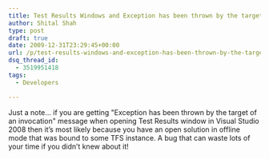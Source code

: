 ```yaml
---
title: Test Results Windows and Exception has been thrown by the target of an invocation
author: Shital Shah
type: post
draft: true
date: 2009-12-31T23:29:45+00:00
url: /p/test-results-windows-and-exception-has-been-thrown-by-the-target-of-an-invocation/
dsq_thread_id:
  - 3519951418
tags:
  - Developers

---
```

Just a note… if you are getting "Exception has been thrown by the target of an invocation" message when opening Test Results window in Visual Studio 2008 then it’s most likely because you have an open solution in offline mode that was bound to some TFS instance. A bug that can waste lots of your time if you didn’t knew about it!